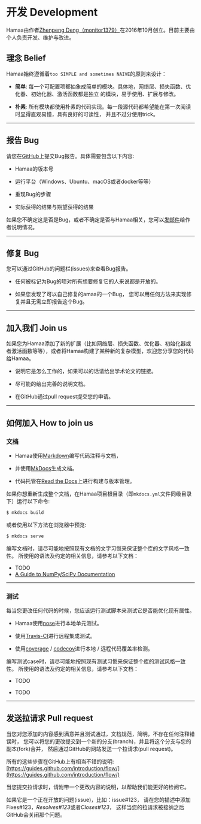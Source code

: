 # 开发 Development

Hamaa由作者[Zhenpeng Deng（monitor1379）](https://github.com/monitor1379)在2016年10月创立。目前主要由个人负责开发、维护与改进。

## 理念 Belief

Hamaa始终遵循着`too SIMPLE and sometimes NAIVE`的原则来设计：

- **简单**: 每一个可配置项都抽象成简单的模块。具体地，网络层、损失函数、优化器、初始化器、激活函数都是独立
的模块，易于使用、扩展与修改。

- **朴素**: 所有模块都使用朴素的代码实现。每一段源代码都希望能在第一次阅读时显得直观易懂，具有良好的可读性，
并且不过分使用trick。

---

## 报告 Bug

请您在[GitHub](https://github.com/monitor1379/hamaa)上提交Bug报告。具体需要包含以下内容: 

- Hamaa的版本号

- 运行平台（Windows、Ubuntu、macOS或者docker等等）

- 重现Bug的步骤

- 实际获得的结果与期望获得的结果

如果您不确定这是否是Bug，或者不确定是否与Hamaa相关，您可以[发邮件](mailto:yy4f5da2@hotmail.com)给作者说明情况。

---

## 修复 Bug

您可以通过GitHub的问题栏(issues)来查看Bug报告。

- 任何被标记为Bug的项对所有想要修复它的人来说都是开放的。

- 如果您发现了可以自己修复的amaa的一个Bug，
您可以用任何方法来实现修复并且无需立即报告这个Bug。

---

## 加入我们 Join us

如果您为Hamaa添加了新的扩展（比如网络层、损失函数、优化器、初始化器或者激活函数等等），或者将Hamaa构建了某种新的复杂模型，欢迎您分享您的代码给Hamaa。

- 说明它是怎么工作的，如果可以的话请给出学术论文的链接。

- 尽可能的给出完善的说明文档。

- 在GitHub通过pull request提交您的申请。

---

## 如何加入 How to join us

### 文档

- Hamaa使用[Markdown](http://wowubuntu.com/markdown/#list)编写代码注释与文档，

- 并使用[MkDocs](http://www.mkdocs.org/)生成文档。

- 代码托管在[Read the Docs](https://readthedocs.org/)上进行构建与版本管理。

如果你想重新生成整个文档，在Hamaa项目根目录（即`mkdocs.yml`文件同级目录下）运行以下命令:
```bash
$ mkdocs build
```

或者使用以下方法在浏览器中预览:
```bash
$ mkdocs serve
```

编写文档时，请尽可能地按照现有文档的文字习惯来保证整个库的文字风格一致性。
所使用的语法及约定的相关信息，请参考以下文档：

- TODO
- [A Guide to NumPy/SciPy Documentation](https://github.com/numpy/numpy/blob/master/doc/HOWTO_DOCUMENT.rst.txt)

---

### 测试


每当您更改任何代码的时候，您应该运行测试脚本来测试它是否能优化现有属性。

- Hamaa使用[nose](http://nose.readthedocs.io/en/latest/)进行本地单元测试。

- 使用[Travis-CI](https://travis-ci.org/)进行远程集成测试。

- 使用[coverage](https://coverage.readthedocs.io/en/coverage-4.2/) / [codecov](https://codecov.io/)进行本地 / 远程代码覆盖率检测。

编写测试case时，请尽可能地按照现有测试习惯来保证整个库的测试风格一致性。
所使用的语法及约定的相关信息，请参考以下文档：

- TODO

- TODO

---

## 发送拉请求 Pull request

当您对您添加的内容感到满意并且测试通过，文档规范，简明，不存在任何注释错误时，
您可以将您的更改提交到一个新的分支(branch)，并且将这个分支与您的副本(fork)合并，
然后通过GitHub的网站发送一个拉请求(pull request)。

所有的这些步骤在GitHub上有相当不错的说明: [https://guides.github.com/introduction/flow/](https://guides.github.com/introduction/flow/)

当您提交拉请求时，请附带一个更改内容的说明，以帮助我们能更好的检阅它。

如果它是一个正在开放的问题(issue)，比如：issue#123，
请在您的描述中添加 Fixes#123，*Resolves#123*或者*Closes#123*，
这样当您的拉请求被接纳之后GitHub会关闭那个问题。